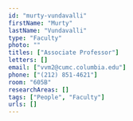 ```yaml
---
id: "murty-vundavalli"
firstName: "Murty"
lastName: "Vundavalli"
type: "Faculty"
photo: ""
titles: ["Associate Professor"]
letters: []
email: ["vvm2@cumc.columbia.edu"]
phone: ["(212) 851-4621"]
room: "605B"
researchAreas: []
tags: ["People", "Faculty"]
urls: []
---
```

